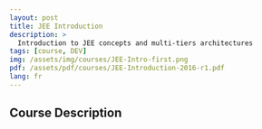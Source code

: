 ```yaml
---
layout: post
title: JEE Introduction
description: >
  Introduction to JEE concepts and multi-tiers architectures
tags: [course, DEV]
img: /assets/img/courses/JEE-Intro-first.png
pdf: /assets/pdf/courses/JEE-Introduction-2016-r1.pdf
lang: fr
---
```


## Course Description

